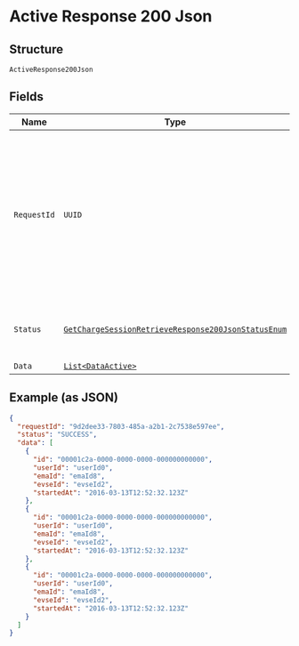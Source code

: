 
# Active Response 200 Json

## Structure

`ActiveResponse200Json`

## Fields

| Name | Type | Tags | Description | Getter | Setter |
|  --- | --- | --- | --- | --- | --- |
| `RequestId` | `UUID` | Required | Mandatory UUID (according to RFC 4122 standards) for requests and responses. This will be played back in the response from the request. | UUID getRequestId() | setRequestId(UUID requestId) |
| `Status` | [`GetChargeSessionRetrieveResponse200JsonStatusEnum`](../../doc/models/get-charge-session-retrieve-response-200-json-status-enum.md) | Required | **Constraints**: *Minimum Length*: `7`, *Maximum Length*: `7` | GetChargeSessionRetrieveResponse200JsonStatusEnum getStatus() | setStatus(GetChargeSessionRetrieveResponse200JsonStatusEnum status) |
| `Data` | [`List<DataActive>`](../../doc/models/data-active.md) | Optional | - | List<DataActive> getData() | setData(List<DataActive> data) |

## Example (as JSON)

```json
{
  "requestId": "9d2dee33-7803-485a-a2b1-2c7538e597ee",
  "status": "SUCCESS",
  "data": [
    {
      "id": "00001c2a-0000-0000-0000-000000000000",
      "userId": "userId0",
      "emaId": "emaId8",
      "evseId": "evseId2",
      "startedAt": "2016-03-13T12:52:32.123Z"
    },
    {
      "id": "00001c2a-0000-0000-0000-000000000000",
      "userId": "userId0",
      "emaId": "emaId8",
      "evseId": "evseId2",
      "startedAt": "2016-03-13T12:52:32.123Z"
    },
    {
      "id": "00001c2a-0000-0000-0000-000000000000",
      "userId": "userId0",
      "emaId": "emaId8",
      "evseId": "evseId2",
      "startedAt": "2016-03-13T12:52:32.123Z"
    }
  ]
}
```

